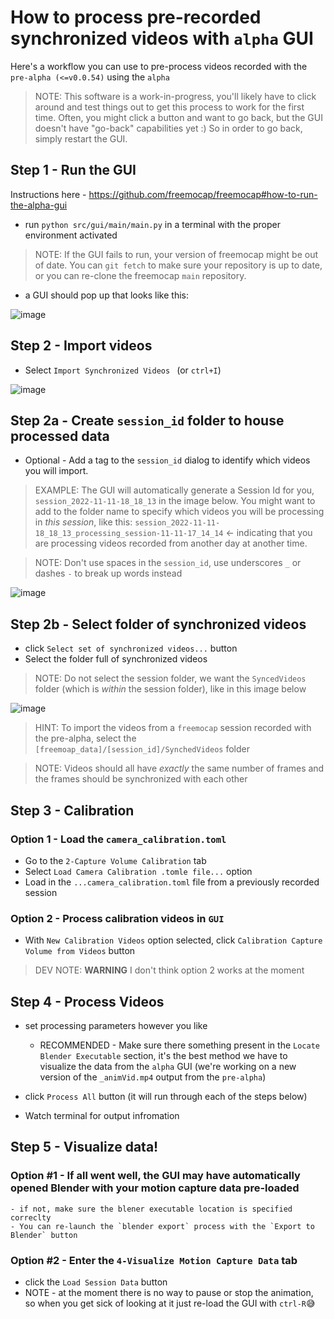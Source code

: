 
# How to process pre-recorded synchronized videos with `alpha` GUI

Here's a workflow you can use to pre-process videos recorded with the `pre-alpha (<=v0.0.54)` using the `alpha` 

> NOTE: This software is a work-in-progress, you'll likely have to click around and test things out to get this process to work for the first time. Often, you might click a button and want to go back, but the GUI doesn't have "go-back" capabilities yet :) So in order to go back, simply restart the GUI.

## Step 1 - Run the GUI  
Instructions here - https://github.com/freemocap/freemocap#how-to-run-the-alpha-gui 

- run  `python src/gui/main/main.py` in a terminal with the proper environment activated
> NOTE: If the GUI fails to run, your version of freemocap might be out of date. You can `git fetch` to make sure your repository is up to date, or you can re-clone the freemocap `main` repository.
-  a GUI should pop up that looks like this: 
  
![image](https://user-images.githubusercontent.com/15314521/201449304-4a26d703-e971-404f-81f4-a70d042f9e66.png)

## Step 2 - Import videos
- Select `Import Synchronized Videos ` (or `ctrl+I`)

![image](https://user-images.githubusercontent.com/15314521/201449317-e91de387-7bb2-45a2-9313-d267b2b84b4f.png)

## Step 2a - Create `session_id` folder to house processed data

- Optional - Add a tag to the `session_id` dialog to identify which videos you will import. 

> EXAMPLE: The GUI will automatically generate a Session Id for you, `session_2022-11-11-18_18_13` in the image below. You might want to add to the folder name to specify which videos you will be processing in *this session*, like this: `session_2022-11-11-18_18_13_processing_session-11-11-17_14_14` <- indicating that you are processing videos recorded from another day at another time.

> NOTE: Don't use spaces in the `session_id`, use underscores `_` or dashes `-` to break up words instead

![image](https://user-images.githubusercontent.com/15314521/201449323-7298a998-2a8f-416e-a00f-245721a9c862.png)

## Step 2b - Select folder of synchronized videos
- click `Select set of synchronized videos...` button
- Select the folder full of synchronized videos

> NOTE: Do not select the session folder, we want the `SyncedVideos` folder (which is *within* the session folder), like in this image below

 ![image](../../../../../../../../C:/Users/Trent/Desktop/github/freemocap_documentation/docs/assets/Record-Process-Visualize%20Motion%20Capture%20Data_select%20set%20of%20synchronized%20videos_folder_screenshot.png)

 > HINT: To import the videos from a `freemocap` session recorded with the pre-alpha, select the `[freemoap_data]/[session_id]/SynchedVideos` folder

 > NOTE: Videos should all have *exactly* the same number of frames and the frames should be synchronized with each other

## Step 3 - Calibration
### Option 1 - Load the `camera_calibration.toml`
- Go to the `2-Capture Volume Calibration` tab
- Select `Load Camera Calibration .tomle file...` option
- Load in the `...camera_calibration.toml` file from a previously recorded session 
### Option 2 - Process calibration videos in `GUI`
- With `New Calibration Videos` option selected, click `Calibration Capture Volume from Videos` button

> DEV NOTE: **WARNING** I don't think option 2 works at the moment

## Step 4 - Process Videos
- set processing parameters however you like 
    - RECOMMENDED - Make sure there something present in the `Locate Blender Executable` section, it's the best method we have to visualize the data from the `alpha` GUI (we're working on a new version of the `_animVid.mp4` output from the `pre-alpha`)

- click `Process All` button (it will run through each of the steps below)
- Watch terminal for output infromation

## Step 5 - Visualize data!

### Option #1 - If all went well, the GUI may have automatically opened Blender with your motion capture data pre-loaded
    - if not, make sure the blener executable location is specified correclty
    - You can re-launch the `blender export` process with the `Export to Blender` button

### Option #2 - Enter the `4-Visualize Motion Capture Data` tab

 - click the `Load Session Data` button
 - NOTE - at the moment there is no way to pause or stop the animation, so when you get sick of looking at it just re-load the GUI with `ctrl-R`:sweat_smile: 


[def]: docs/
